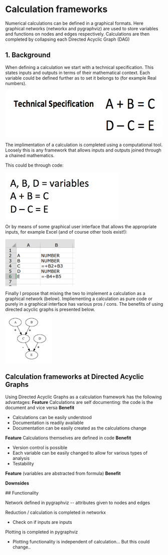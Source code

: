 # Calculation frameworks 

Numerical calculations can be defined in a graphical formats. Here graphical networks (networkx and pygraphviz) are used to store variables and functions on nodes and edges respectively. Calculations are then completed by collapsing each Directed Acyclic Graph (DAG)

## 1. Background 

When defining a calculation we start with a technical specification. This states inputs and outputs in terms of  their mathematical context. Each variable could be defined further as to set it belongs to (for example Real numbers).

<img src="https://github.com/jdvt/dag-calculation-framework/blob/master/readme_images/technical_specification.png" height="150" align="middle">

The implimentation of a calculation is completed using a computational tool. Loosely this is any framework that allows inputs and outputs joined through a chained mathematics. 

This could be through code: 

<img src="https://github.com/jdvt/dag-calculation-framework/blob/master/readme_images/code_implementation.png" height="150" align="middle">

Or by means of some graphical user interface that allows the appropriate inputs, for example Excel (and of course other tools exist!): 

<img src="https://github.com/jdvt/dag-calculation-framework/blob/master/readme_images/excel_implementation.png" align="middle" height="150">

Finally I propose that mixing the two to implement a calculation as a graphical network (below). Impliementing a calculation as pure code or purely in a graphical interface has various pros / cons. The benefits of using directed acyclic graphs is presented below. 

<img src="https://github.com/jdvt/dag-calculation-framework/blob/master/readme_images/graphical_network_implementation.png" height="150" align="middle">

## Calculation frameworks at Directed Acyclic Graphs

Using Directed Acyclic Graphs as a calculation framework has the following advantages:
**Feature** Calculations are self documenting: the code is the document and vice versa
**Benefit** 
* Calculations can be easily understood 
* Documentation is readily available 
* Documentation can be easily created as the calculations change 

**Feature** Calculations themselves are defined in code 
**Benefit** 
* Version control is possible 
* Each variable can be easily changed to allow for various types of analysis 
* Testability 

**Feature**  (variables are abstracted from formula)
**Benefit** 

**Downsides** 



## Functionality

Network defined in pygraphviz 
-- attributes given to nodes and edges 

Reduction / calculation is completed in networkx 
- Check on if inputs are inputs 

Plotting is completed in pygraphviz
- Plotting functionality is independent of calculation... But this could change.. 